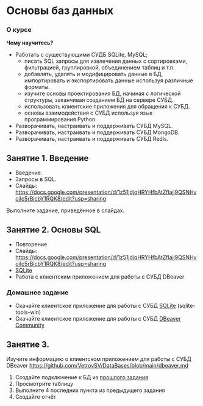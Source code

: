 # Основы баз данных

### О курсе
**Чему научитесь?**
- Работать с существующими СУДБ SQLite, MySQL; 
    - писать SQL запросы для извлечения данных с сортировками, фильтрацией, группировкой, объединением таблиц и т.п.
    - добавлять, удалять и модифицировать данные в БД, импортировать и экспортировать данные используя различные форматы.
    - изучите основы проектирования БД, начиная с логической структуры, заканчивая созданием БД на сервере СУБД.
    - использовать клиентские приложения для обращения к СУБД.
    - основы взаимодействия с СУБД используя язык программирования Python.
- Разворачивать, настраивать и поддерживать СУБД MySQL.
- Разворачивать, настраивать и поддерживать СУБД MongoDB.
- Разворачивать, настраивать и поддерживать СУБД Redis.



## Занятие 1. Введение
- Введение.
- Запросы в SQL.
- Слайды: https://docs.google.com/presentation/d/1z51jdjqHRYHfbAtZflajj9QSNHvoiIc5rBicbY1RQK8/edit?usp=sharing

Выполните задание, приведённое в слайдах.


## Занятие 2. Основы SQL
- Повторение
- Слайды: https://docs.google.com/presentation/d/1z51jdjqHRYHfbAtZflajj9QSNHvoiIc5rBicbY1RQK8/edit?usp=sharing
- [SQLite](../SQLite.md)
- Работа с клиентским приложением для работы с СУБД DBeaver

### Домашнее задание
- Скачайте клиентское приложение для работы с СУБД [SQLite](https://www.sqlite.org/index.html) (sqlite-tools-win)
- Скачайте клиентское приложение для работы с СУБД [DBeaver Community](https://dbeaver.io/)



## Занятие 3.
Изучите информацию о клиентском приложением для работы с СУБД DBeaver https://github.com/VetrovSV/DataBases/blob/main/dbeaver.md

1. Создайте подключение к БД из [прошлого задания](https://github.com/VetrovSV/DataBases/blob/main/SQLite.md)
1. Просмотрите таблицу
1. Выполните 4 последних пункта из предыдущего задания
1. Создайте отчёт
